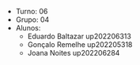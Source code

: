 * Turno: 06
* Grupo: 04
* Alunos:
    - Eduardo Baltazar up202206313 
    - Gonçalo Remelhe up202205318
    - Joana Noites up202206284
